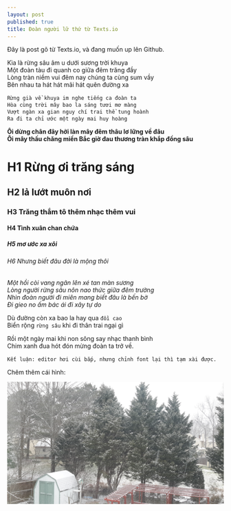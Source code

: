 ```yaml
---
layout: post
published: true
title: Đoàn người lữ thứ từ Texts.io
---
```


Đây là post gõ từ Texts.io, và đang muốn up lên Github.

Kìa là rừng sâu âm u dưới sương trời khuya  
Một đoàn tàu đi quanh co giữa đêm trăng đầy  
Lòng tràn niềm vui đêm nay chúng ta cùng sum vầy  
Bên nhau ta hát hát mãi hát quên đường xa

~~~~~~~~~~~~~~~~~~~~~~~~~~~~~~~~~~~~~~~~~~~~~~~~~~~~~~~~~~~~~~~~~~~~~~~~~~~~~~~~
Rừng già về khuya im nghe tiếng ca đoàn ta 
Hòa cùng trời mây bao la sáng tươi mơ màng 
Vượt ngàn xa gian nguy chí trai thề tung hoành 
Ra đi ta chỉ ước một ngày mai huy hoàng 
~~~~~~~~~~~~~~~~~~~~~~~~~~~~~~~~~~~~~~~~~~~~~~~~~~~~~~~~~~~~~~~~~~~~~~~~~~~~~~~~

**Ôi dừng chân đây hỡi làn mây đêm thâu lơ lững về đâu**  
**Ôi mây thấu chăng miền Bắc giờ đau thương tràn khắp đồng sâu**

H1 Rừng ơi trăng sáng
=====================

H2 lả lướt muôn nơi
-------------------

### H3 Trăng thắm tô thêm nhạc thêm vui

#### H4 Tình xuân chan chứa

##### H5 mơ ước xa xôi

###### H6 Nhưng biết đâu đời là mộng thôi

*Một hồi còi vang ngân lên xé tan màn sương*  
*Lòng người rừng sâu nôn nao thức giữa đêm trường*  
*Nhìn đoàn người đi miên mang biết đâu là bến bờ*  
*Đi gieo no ấm bác ái đi xây tự do*

Dù đường còn xa bao la hay qua `đồi cao`  
Biển rộng `rừng sâu` khi đi thân trai ngại gì

Rồi một ngày mai khi non sông say nhạc thanh bình  
Chim xanh đua hót đón mừng đoàn ta trở về.

~~~~~~~~~~~~~~~~~~~~~~~~~~~~~~~~~~~~~~~~~~~~~~~~~~~~~~~~~~~~~~~~~~~~~~~~~~~~~~~~
Kết luận: editor hơi cùi bắp, nhưng chỉnh font lại thì tạm xài được.
~~~~~~~~~~~~~~~~~~~~~~~~~~~~~~~~~~~~~~~~~~~~~~~~~~~~~~~~~~~~~~~~~~~~~~~~~~~~~~~~

Chêm thêm cái hình:

![](<../images/a.jpg>)
